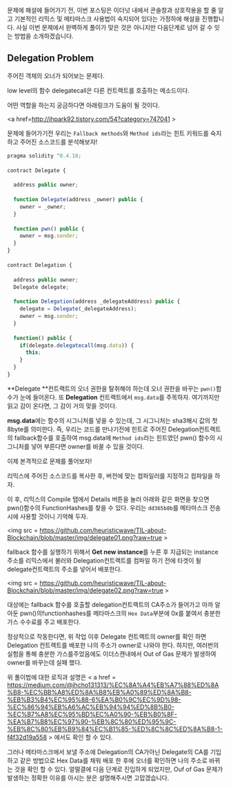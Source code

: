 문제에 해설에 들어가기 전,  이번 포스팅은 이더넛 내에서 콘솔창과 상호작용을 할 줄 알고 기본적인 리믹스 및 메타마스크 사용법이 숙지되어 있다는 가정하에 해설을 진행합니다. 사실 이번 문제에서 완벽하게 풀이가 맞은 것은 아니지만 다음단계로 넘어 갈 수 잇는 방법을 소개하겠습니다.



## Delegation Problem

주어진 객체의 오너가 되어보는 문제다.

low level의 함수 delegatecall은 다른 컨트랙트를 호출하는 메소드이다.

어떤 역할을 하는지 궁금하다면 아래링크가 도움이 될 것이다.

<a href=http://ihpark92.tistory.com/54?category=747041 >



문제에 들어가기전 우리는 `Fallback methods`와 `Method ids`라는 힌트 키워드를 숙지하고 주어진 소스코드를 분석해보자!

```javascript
pragma solidity ^0.4.18;

contract Delegate {

  address public owner;

  function Delegate(address _owner) public {
    owner = _owner;
  }

  function pwn() public {
    owner = msg.sender;
  }
}

contract Delegation {

  address public owner;
  Delegate delegate;

  function Delegation(address _delegateAddress) public {
    delegate = Delegate(_delegateAddress);
    owner = msg.sender;
  }

  function() public {
    if(delegate.delegatecall(msg.data)) {
      this;
    }
  }
}
```



 **Delegate **컨트랙트의 오너 권한을 탈취해야 하는데 오너 권한을 바꾸는 `pwn()`함수가 눈에 들어온다. 또 **Delegation** 컨트랙트에서 `msg.data`를 주목하자. 여기까지만 읽고 감이 온다면, 그 감이 거의 맞을 것이다.

**msg.data**에는 함수의 시그니처를 넣을 수 있는데, 그 시그니처는 sha3해시 값의 첫 8byte를 의미한다. 즉, 우리는 코드를 만나기전에 힌트로 주어진 Delegation컨트랙트의 fallback함수를 호출하여 msg.data에 `Method ids`라는 힌트였던 pwn() 함수의 시그니처를 넣어 부른다면 owner를 바꿀 수 있을 것이다.

이제 본격적으로 문제를 풀어보자!

리믹스에 주어진 소스코드를 복사한 후, 버전에 맞는 컴파일러를 지정하고 컴파일을 하자.

이 후, 리믹스의 Compile 탭에서 Details 버튼을 눌러 아래와 같은 화면을 찾으면 pwn()함수의 FunctionHashes를 찾을 수 있다. 우리는 `dd365b8b`를 메타마스크 전송 시에 사용할 것이니 기억해 두자. 

<img src = https://github.com/heuristicwave/TIL-about-Blockchain/blob/master/img/delegate01.png?raw=true >

fallback 함수를 실행하기 위해서 **Get new instance**를 누른 후 지급되는 instance 주소를 리믹스에서 불러와 Delegation컨트랙트를 컴파일 하기 전에 타겟이 될 delegate컨트랙트의 주소를 넣어서 배포한다.

<img src = https://github.com/heuristicwave/TIL-about-Blockchain/blob/master/img/delegate02.png?raw=true >


대상에는 fallback 함수를 호출할 delegation컨트랙트의 CA주소가 들어가고 아까 알아둔 pwn()의functionhashes를 메타마스크의 `Hex Data`부분에 0x를 붙여서 충분한 가스 수수료를 주고 배포한다.

정상적으로 작동한다면, 위 작업 이후 Delegate 컨트랙트의 owner를 확인 하면 Delegation 컨트랙트를 배포한 나의 주소가 owner로 나와야 한다. 하지만, 여러번의 실험을 통해 충분한 가스를주었음에도 이더스캔내에서 Out of Gas 문제가 발생하여 owner를 바꾸는데 실패 했다.

위 풀이법에 대한 로직과 설명은 < a href = https://medium.com/@ihcho131313/%EC%8A%A4%EB%A7%88%ED%8A%B8-%EC%BB%A8%ED%8A%B8%EB%A0%89%ED%8A%B8-%EB%B3%B4%EC%95%88-6%EA%B0%9C%EC%9D%98-%EC%86%94%EB%A6%AC%EB%94%94%ED%8B%B0-%EC%B7%A8%EC%95%BD%EC%A0%90-%EB%B0%8F-%EA%B7%B8%EC%97%90-%EB%8C%80%ED%95%9C-%EB%8C%80%EB%B9%84%EC%B1%85-%ED%8C%8C%ED%8A%B8-1-f4f32d19a558 > 에서도 확인 할 수 있다.

그러나 메타마스크에서 보낼 주소에 Delegation의 CA가아닌 Delegate의 CA를 기입하고 같은 방법으로 Hex Data를 채워 배포 한 후에 오너를 확인하면 나의 주소로 바뀌는 것을 확인 할 수 있다. 얼떨결에 다음 단계로 진입하게 되었지만, Ouf of Gas 문제가 발생하는 정확한 이유를 아시는 분은 설명해주시면 고맙겠습니다.


